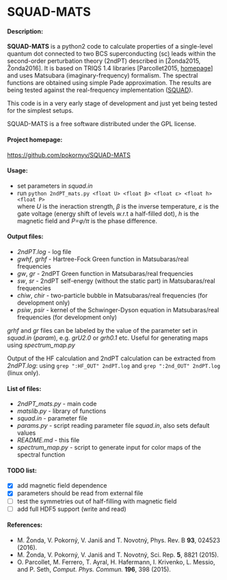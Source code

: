 SQUAD-MATS
==========
#### Description:
**SQUAD-MATS** is a python2 code to calculate properties of a single-level quantum dot connected to 
two BCS superconducting (sc) leads within the second-order perturbation theory (2ndPT) described in
[Žonda2015, Žonda2016]. It is based on TRIQS 1.4 libraries [Parcollet2015, [homepage](https://triqs.github.io)] 
and uses Matsubara (imaginary-frequency) formalism. The spectral functions are obtained 
using simple Pade approximation. The results are being tested against the real-frequency 
implementation ([SQUAD](https://github.com/pokornyv/SQUAD "github.com/pokornyv/SQUAD")).  

This code is in a very early stage of development and just yet being tested for the simplest setups.  

SQUAD-MATS is a free software distributed under the GPL license.  

#### Project homepage:
https://github.com/pokornyv/SQUAD-MATS  

#### Usage:
- set parameters in *squad.in*  
- run `python 2ndPT_mats.py <float U> <float β> <float ε> <float h> <float P>`  
where *U* is the ineraction strength, *β* is the inverse temperature, *ε* is the
gate voltage (energy shift of levels w.r.t a half-filled dot), *h* is the magnetic field
and *P=φ/π* is the phase difference.  

#### Output files:
- *2ndPT.log* - log file  
- *gwhf*, *grhf* - Hartree-Fock Green function in Matsubaras/real frequencies  
- *gw*, *gr* - 2ndPT Green function in Matsubaras/real frequencies  
- *sw*, *sr* - 2ndPT self-energy (without the static part) in Matsubaras/real frequencies  
- *chiw*, *chir* - two-particle bubble in Matsubaras/real frequencies (for development only)  
- *psiw*, *psir* - kernel of the Schwinger-Dyson equation in Matsubaras/real frequencies (for development only)  

*grhf* and *gr* files can be labeled by the value of the parameter set in *squad.in* (*param*), 
e.g. *grU2.0* or *grh0.1* etc. Useful for generating maps using *spectrum_map.py*  

Output of the HF calculation and 2ndPT calculation can be extracted from *2ndPT.log*: using 
`grep ":HF_OUT" 2ndPT.log` and `grep ":2nd_OUT" 2ndPT.log` (linux only).  

#### List of files:
- *2ndPT_mats.py* - main code  
- *matslib.py* - library of functions  
- *squad.in* - parameter file  
- *params.py* - script reading parameter file *squad.in*, also sets default values  
- *README.md* - this file  
- *spectrum_map.py* - script to generate input for color maps of the spectral function  

#### TODO list:
- [x] add magnetic field dependence  
- [x] parameters should be read from external file  
- [ ] test the symmetries out of half-filling with magnetic field  
- [ ] add full HDF5 support (write and read)  

#### References:
- M. Žonda, V. Pokorný, V. Janiš and T. Novotný, Phys. Rev. B **93**, 024523 (2016).  
- M. Žonda, V. Pokorný, V. Janiš and T. Novotný, Sci. Rep. **5**, 8821 (2015).  
- O. Parcollet, M. Ferrero, T. Ayral, H. Hafermann, I. Krivenko, L. Messio, and P. Seth, 
*Comput. Phys. Commun.* **196**, 398 (2015).  

